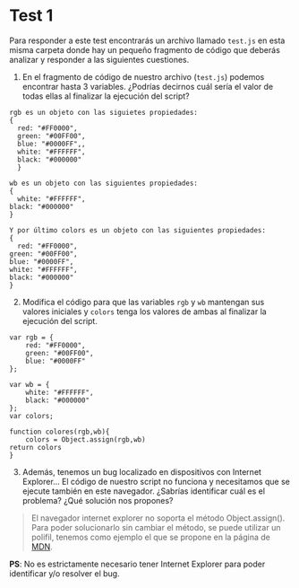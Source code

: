 # Test 1

Para responder a este test encontrarás un archivo llamado `test.js` en esta 
misma carpeta donde hay un pequeño fragmento de código que deberás analizar 
y responder a las siguientes cuestiones. 

1. En el fragmento de código de nuestro archivo (`test.js`) podemos encontrar
 hasta 3 variables. ¿Podrías decirnos cuál sería el valor de todas ellas al 
 finalizar la ejecución del script?
```
rgb es un objeto con las siguietes propiedades:
{
  red: "#FF0000",
  green: "#00FF00",
  blue: "#0000FF",, 
  white: "#FFFFFF", 
  black: "#000000"
  }

wb es un objeto con las siguientes propiedades:
{
  white: "#FFFFFF", 
black: "#000000"
}

Y por último colors es un objeto con las siguientes propiedades:
{
  red: "#FF0000", 
green: "#00FF00", 
blue: "#0000FF", 
white: "#FFFFFF", 
black: "#000000"
}
```
2. Modifica el código para que las variables `rgb` y `wb` mantengan sus valores 
iniciales y `colors` tenga los valores de ambas al finalizar la ejecución del 
script.

```javascrip
var rgb = {
    red: "#FF0000",
    green: "#00FF00",
    blue: "#0000FF"
};

var wb = {
    white: "#FFFFFF",
    black: "#000000"
};
var colors;

function colores(rgb,wb){
    colors = Object.assign(rgb,wb)
return colors
}
```
3. Además, tenemos un bug localizado en dispositivos con Internet Explorer… 
El código de nuestro script no funciona y necesitamos que se ejecute también 
en este navegador. ¿Sabrías identificar cuál es el problema? ¿Qué solución nos
 propones?

> El navegador internet explorer no soporta el método Object.assign(). Para poder solucionarlo sin cambiar el método, se puede utilizar un polifil, tenemos como ejemplo el que se propone en la página de [MDN](https://developer.mozilla.org/en-US/docs/Web/JavaScript/Reference/Global_Objects/Object/assign#Polyfill).

**PS**: No es estrictamente necesario tener Internet Explorer para poder identificar y/o resolver el bug. 


